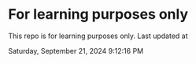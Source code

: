 # For learning purposes only
This repo is for learning purposes only.
Last updated at

Saturday, September 21, 2024 9:12:16 PM

